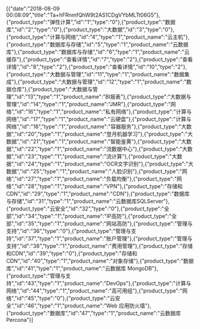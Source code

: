 [{"date":"2018-08-09 00:08:09","title":"Ta+hFRnmfQhW9t2AS1CDgVYbMLTt06G5"},{"product_type":"弹性计算","id":"1","type":"0"},{"product_type":"数据库","id":"2","type":"0"},{"product_type":"大数据","id":"3","type":"0"},{"product_type":"计算与网络","id":"4","type":"1","product_name":"云主机"},{"product_type":"数据库与存储","id":"5","type":"1","product_name":"云数据库"},{"product_type":"数据库与存储","id":"6","type":"1","product_name":"云缓存"},{"product_type":"查看详情","id":"7","type":"2"},{"product_type":"查看详情","id":"8","type":"2"},{"product_type":"查看详情","id":"10","type":"2"},{"product_type":"大数据与管理","id":"11","type":"1","product_name":"数据集成"},{"product_type":"大数据与管理","id":"12","type":"1","product_name":"数据仓库"},{"product_type":"大数据与管理","id":"13","type":"1","product_name":"BI报表"},{"product_type":"大数据与管理","id":"14","type":"1","product_name":"JMR"},{"product_type":"网络","id":"16","type":"1","product_name":"私有网络"},{"product_type":"计算与网络","id":"17","type":"1","product_name":"云硬盘"},{"product_type":"计算与网络","id":"18","type":"1","product_name":"容器服务"},{"product_type":"大数据","id":"20","type":"1","product_name":"登月机器学习"},{"product_type":"大数据","id":"21","type":"1","product_name":"智能鉴黄"},{"product_type":"大数据","id":"22","type":"1","product_name":"流数据中心"},{"product_type":"大数据","id":"23","type":"1","product_name":"流计算"},{"product_type":"大数据","id":"24","type":"1","product_name":"OCR文字识别"},{"product_type":"大数据","id":"25","type":"1","product_name":"人脸识别"},{"product_type":"网络","id":"27","type":"1","product_name":"负载均衡"},{"product_type":"网络","id":"28","type":"1","product_name":"VPN"},{"product_type":"存储和CDN","id":"29","type":"1","product_name":"CDN"},{"product_type":"数据库与存储","id":"31","type":"1","product_name":"云数据库SQLServer"},{"product_type":"云安全","id":"32","type":"0"},{"product_type":"全部","id":"34","type":"1","product_name":"IP高防"},{"product_type":"全部","id":"35","type":"1","product_name":"网站高防"},{"product_type":"管理与支持","id":"36","type":"0"},{"product_type":"管理与支持","id":"37","type":"1","product_name":"账户管理"},{"product_type":"管理与支持","id":"38","type":"1","product_name":"费用管理"},{"product_type":"存储和CDN","id":"39","type":"0"},{"product_type":"存储和CDN","id":"40","type":"1","product_name":"对象存储"},{"product_type":"数据库","id":"41","type":"1","product_name":"云数据库 MongoDB"},{"product_type":"管理与支持","id":"43","type":"1","product_name":"DevOps"},{"product_type":"计算与网络","id":"44","type":"1","product_name":"高可用组"},{"product_type":"网络","id":"45","type":"0"},{"product_type":"云安全","id":"46","type":"1","product_name":"Web 应用防火墙"},{"product_type":"数据库","id":"47","type":"1","product_name":"云数据库 Percona"}]
